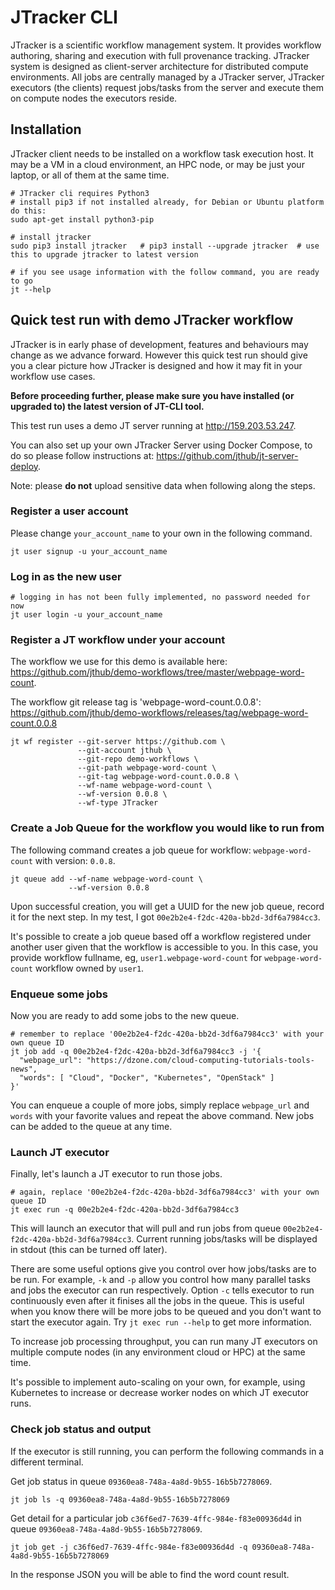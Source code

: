 # JTracker CLI

JTracker is a scientific workflow management system. It provides workflow authoring, 
sharing and execution with full provenance tracking. JTracker system is designed as client-server architecture for distributed
compute environments. All jobs are centrally managed by a JTracker server, JTracker executors (the clients)
request jobs/tasks from the server and execute them on compute nodes the executors reside.

## Installation

JTracker client needs to be installed on a workflow task execution host. It may be a VM in a cloud environment, an
HPC node, or may be just your laptop, or all of them at the same time.

```
# JTracker cli requires Python3
# install pip3 if not installed already, for Debian or Ubuntu platform do this:
sudo apt-get install python3-pip

# install jtracker
sudo pip3 install jtracker   # pip3 install --upgrade jtracker  # use this to upgrade jtracker to latest version

# if you see usage information with the follow command, you are ready to go
jt --help
```

## Quick test run with demo JTracker workflow

JTracker is in early phase of development, features and behaviours may change as we advance forward. However this quick
test run should give you a clear picture how JTracker is designed and how it may fit in your workflow use cases.

**Before proceeding further, please make sure you have installed (or upgraded to) the latest version of JT-CLI tool.**

This test run uses a demo JT server running at http://159.203.53.247.

You can also set up your own JTracker Server using Docker Compose, to do so please follow instructions
at: https://github.com/jthub/jt-server-deploy.

Note: please **do not** upload sensitive data when following along the steps.

### Register a user account

Please change `your_account_name` to your own in the following command.

```
jt user signup -u your_account_name
```

### Log in as the new user

```
# logging in has not been fully implemented, no password needed for now
jt user login -u your_account_name
```

### Register a JT workflow under your account

The workflow we use for this demo is available here:
 https://github.com/jthub/demo-workflows/tree/master/webpage-word-count.

The workflow git release tag is 'webpage-word-count.0.0.8':
 https://github.com/jthub/demo-workflows/releases/tag/webpage-word-count.0.0.8

```
jt wf register --git-server https://github.com \
               --git-account jthub \
               --git-repo demo-workflows \
               --git-path webpage-word-count \
               --git-tag webpage-word-count.0.0.8 \
               --wf-name webpage-word-count \
               --wf-version 0.0.8 \
               --wf-type JTracker
```

### Create a Job Queue for the workflow you would like to run from

The following command creates a job queue for
workflow: `webpage-word-count` with version: `0.0.8`.

```
jt queue add --wf-name webpage-word-count \
             --wf-version 0.0.8
```

Upon successful creation, you will get a UUID for the new job queue, record it for the next step. In
my test, I got `00e2b2e4-f2dc-420a-bb2d-3df6a7984cc3`.

It's possible to create a job queue based off a workflow registered under another user
given that the workflow is accessible to you. In this case, you provide workflow fullname,
eg, `user1.webpage-word-count` for `webpage-word-count` workflow owned by `user1`.

### Enqueue some jobs

Now you are ready to add some jobs to the new queue.

```
# remember to replace '00e2b2e4-f2dc-420a-bb2d-3df6a7984cc3' with your own queue ID
jt job add -q 00e2b2e4-f2dc-420a-bb2d-3df6a7984cc3 -j '{
  "webpage_url": "https://dzone.com/cloud-computing-tutorials-tools-news",
  "words": [ "Cloud", "Docker", "Kubernetes", "OpenStack" ]
}'
```

You can enqueue a couple of more jobs, simply replace `webpage_url` and `words` with your favorite values and
repeat the above command. New jobs can be added to the queue at any time.

### Launch JT executor

Finally, let's launch a JT executor to run those jobs.

```
# again, replace '00e2b2e4-f2dc-420a-bb2d-3df6a7984cc3' with your own queue ID
jt exec run -q 00e2b2e4-f2dc-420a-bb2d-3df6a7984cc3
```

This will launch an executor that will pull and run jobs from queue `00e2b2e4-f2dc-420a-bb2d-3df6a7984cc3`. Current
running jobs/tasks will be displayed in stdout (this can be turned off later).

There are some useful options give you control over how jobs/tasks are to be run. For example,
`-k` and `-p` allow you control how many parallel tasks and jobs the executor can run respectively.
Option `-c` tells executor to run continuously even after it finises all the jobs in the queue. This is useful
when you know there will be more jobs to be queued and you don't want to start the executor again.
Try `jt exec run --help` to get more information.

To increase job processing throughput, you can run many JT executors on multiple compute nodes
(in any environment cloud or HPC) at the same time.

It's possible to implement auto-scaling on your own, for example, using Kubernetes to increase or
decrease worker nodes on which JT executor runs.

### Check job status and output

If the executor is still running, you can perform the following commands in a different terminal.

Get job status in queue `09360ea8-748a-4a8d-9b55-16b5b7278069`.
```
jt job ls -q 09360ea8-748a-4a8d-9b55-16b5b7278069
```

Get detail for a particular job `c36f6ed7-7639-4ffc-984e-f83e00936d4d` in queue `09360ea8-748a-4a8d-9b55-16b5b7278069`.
```
jt job get -j c36f6ed7-7639-4ffc-984e-f83e00936d4d -q 09360ea8-748a-4a8d-9b55-16b5b7278069
```

In the response JSON you will be able to find the word count result.
